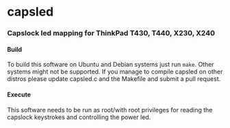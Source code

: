 # capsled
### Capslock led mapping for ThinkPad T430, T440, X230, X240

#### Build

To build this software on Ubuntu and Debian systems just run `make`.
Other systems might not be supported. If you manage to compile capsled on other distros please update capsled.c and the Makefile and submit a pull request.

#### Execute

This software needs to be run as root/with root privileges for reading the capslock keystrokes and controlling the power led.
